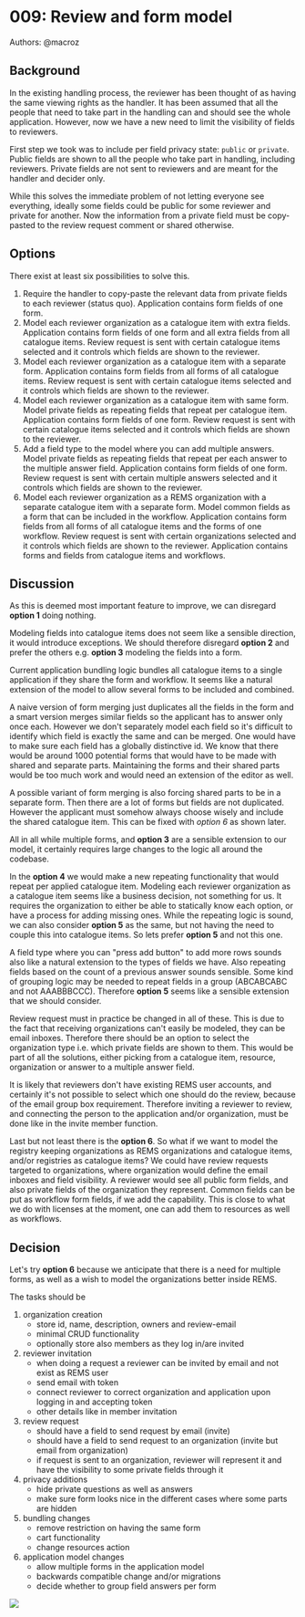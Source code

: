 # 009: Review and form model

Authors: @macroz

## Background

In the existing handling process, the reviewer has been thought of as having the same viewing rights as the handler. It has been assumed that all the people that need to take part in the handling can and should see the whole application. However, now we have a new need to limit the visibility of fields to reviewers.

First step we took was to include per field privacy state: `public` or `private`. Public fields are shown to all the people who take part in handling, including reviewers. Private fields are not sent to reviewers and are meant for the handler and decider only.

While this solves the immediate problem of not letting everyone see everything, ideally some fields could be public for some reviewer and private for another. Now the information from a private field must be copy-pasted to the review request comment or shared otherwise.

## Options

There exist at least six possibilities to solve this.

1. Require the handler to copy-paste the relevant data from private fields to each reviewer (status quo).
   Application contains form fields of one form.
2. Model each reviewer organization as a catalogue item with extra fields.
   Application contains form fields of one form and all extra fields from all catalogue items.
   Review request is sent with certain catalogue items selected and it controls which fields are shown to the reviewer.
3. Model each reviewer organization as a catalogue item with a separate form.
   Application contains form fields from all forms of all catalogue items.
   Review request is sent with certain catalogue items selected and it controls which fields are shown to the reviewer.
4. Model each reviewer organization as a catalogue item with same form.
   Model private fields as repeating fields that repeat per catalogue item.
   Application contains form fields of one form.
   Review request is sent with certain catalogue items selected and it controls which fields are shown to the reviewer.
5. Add a field type to the model where you can add multiple answers.
   Model private fields as repeating fields that repeat per each answer to the multiple answer field.
   Application contains form fields of one form.
   Review request is sent with certain multiple answers selected and it controls which fields are shown to the reviewer.
6. Model each reviewer organization as a REMS organization with a separate catalogue item with a separate form.
   Model common fields as a form that can be included in the workflow.
   Application contains form fields from all forms of all catalogue items and the forms of one workflow.
   Review request is sent with certain organizations selected and it controls which fields are shown to the reviewer.
   Application contains forms and fields from catalogue items and workflows.

## Discussion

As this is deemed most important feature to improve, we can disregard **option 1** doing nothing.

Modeling fields into catalogue items does not seem like a sensible direction, it would introduce exceptions. We should therefore disregard **option 2** and prefer the others e.g. **option 3** modeling the fields into a form.

Current application bundling logic bundles all catalogue items to a single application if they share the form and workflow. It seems like a natural extension of the model to allow several forms to be included and combined.

A naive version of form merging just duplicates all the fields in the form and a smart version merges similar fields so the applicant has to answer only once each. However we don't separately model each field so it's difficult to identify which field is exactly the same and can be merged. One would have to make sure each field has a globally distinctive id. We know that there would be around 1000 potential forms that would have to be made with shared and separate parts. Maintaining the forms and their shared parts would be too much work and would need an extension of the editor as well.

A possible variant of form merging is also forcing shared parts to be in a separate form. Then there are a lot of forms but fields are not duplicated. However the applicant must somehow always choose wisely and include the shared catalogue item. This can be fixed with *option 6* as shown later.

All in all while multiple forms, and **option 3** are a sensible extension to our model, it certainly requires large changes to the logic all around the codebase.

In the **option 4** we would make a new repeating functionality that would repeat per applied catalogue item. Modeling each reviewer organization as a catalogue item seems like a business decision, not something for us. It requires the organization to either be able to statically know each option, or have a process for adding missing ones. While the repeating logic is sound, we can also consider **option 5** as the same, but not having the need to couple this into catalogue items. So lets prefer **option 5** and not this one.

A field type where you can "press add button" to add more rows sounds also like a natural extension to the types of fields we have. Also repeating fields based on the count of a previous answer sounds sensible. Some kind of grouping logic may be needed to repeat fields in a group (ABCABCABC and not AAABBBCCC). Therefore **option 5** seems like a sensible extension that we should consider.

Review request must in practice be changed in all of these. This is due to the fact that receiving organizations can't easily be modeled, they can be email inboxes. Therefore there should be an option to select the organization type i.e. which private fields are shown to them. This would be part of all the solutions, either picking from a catalogue item, resource, organization or answer to a multiple answer field.

It is likely that reviewers don't have existing REMS user accounts, and certainly it's not possible to select which one should do the review, because of the email group box requirement. Therefore inviting a reviewer to review, and connecting the person to the application and/or organization, must be done like in the invite member function.

Last but not least there is the **option 6**. So what if we want to model the registry keeping organizations as REMS organizations and catalogue items, and/or registries as catalogue items? We could have review requests targeted to organizations, where organization would define the email inboxes and field visibility. A reviewer would see all public form fields, and also private fields of the organization they represent. Common fields can be put as workflow form fields, if we add the capability. This is close to what we do with licenses at the moment, one can add them to resources as well as workflows.

## Decision

Let's try **option 6** because we anticipate that there is a need for multiple forms, as well as a wish to model the organizations better inside REMS.

The tasks should be
1. organization creation
   - store id, name, description, owners and review-email
   - minimal CRUD functionality
   - optionally store also members as they log in/are invited
2. reviewer invitation
   - when doing a request a reviewer can be invited by email and not exist as REMS user
   - send email with token
   - connect reviewer to correct organization and application upon logging in and accepting token
   - other details like in member invitation
3. review request
   - should have a field to send request by email (invite)
   - should have a field to send request to an organization (invite but email from organization)
   - if request is sent to an organization, reviewer will represent it and have the visibility to some private fields through it
4. privacy additions
   - hide private questions as well as answers
   - make sure form looks nice in the different cases where some parts are hidden
5. bundling changes
   - remove restriction on having the same form
   - cart functionality
   - change resources action
6. application model changes
   - allow multiple forms in the application model
   - backwards compatible change and/or migrations
   - decide whether to group field answers per form

![](https://github.com/CSCfi/rems/blob/review-model/docs/review-and-form-model.svg)
